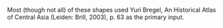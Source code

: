 Most (though not all) of these shapes used Yuri Bregel, An Historical Atlas of Central Asia (Leiden: Brill, 2003), p. 63 as the primary input.